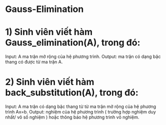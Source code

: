 # Gauss-Elimination
# 1) Sinh viên viết hàm Gauss_elimination(A), trong đó:
   Input: A ma trận mở rộng của hệ phương trình.
   Output: ma trận có dạng bậc thang có được từ ma trận A.

# 2) Sinh viên viết hàm back_substitution(A), trong đó:
   Input: A ma trận có dạng bậc thang từ từ ma trận mở rộng của hệ phương trình Ax=b.
   Output: nghiệm của hệ phương trình ( trường hợp nghiệm duy nhất/ vô số nghiệm ) hoặc thông báo hệ phương trình vô nghiệm.
